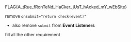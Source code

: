 FLAG{A_tRue_fRonTeNd_HaCker_jUsT_hAcked_mY_wEbSite}

remove `onsubmit="return check(event)"`
  - also remove `submit` from **Event Listeners**

fill all the other requirement
